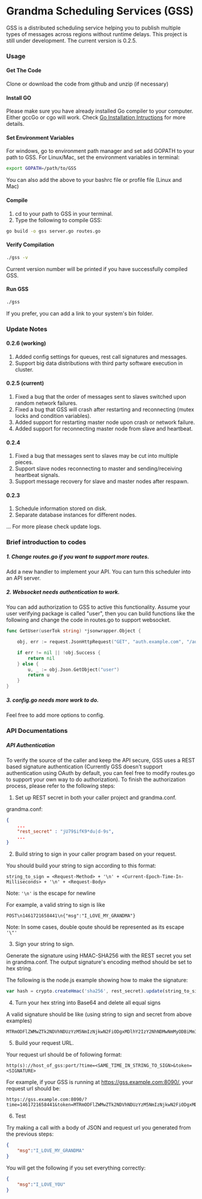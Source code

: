# Grandma Scheduling Services (GSS)

GSS is a distributed scheduling service helping you to publish multiple types of messages across regions without runtime delays. This project is still under development. The current version is 0.2.5.

### Usage

#### Get The Code

Clone or download the code from github and unzip (if necessary)

#### Install GO

Please make sure you have already installed Go compiler to your computer. Either gccGo or cgo will work.
Check [Go Installation Intructions](https://golang.org/doc/install) for more details.

#### Set Environment Variables

For windows, go to environment path manager and set add GOPATH to your path to GSS.
For Linux/Mac, set the environment variables in terminal:
```bash
export GOPATH=/path/to/GSS
```
You can also add the above to your bashrc file or profile file (Linux and Mac)

#### Compile

1. cd to your path to GSS in your terminal.
2. Type the following to compile GSS:
```bash
go build -o gss server.go routes.go
```

#### Verify Compilation

```bash
./gss -v
```
Current version number will be printed if you have successfully compiled GSS.

#### Run GSS

```bash
./gss
```
If you prefer, you can add a link to your system's bin folder.


### Update Notes

#### 0.2.6 (working)

1. Added config settings for queues, rest call signatures and messages.
2. Support big data distributions with third party software execution in cluster.

#### 0.2.5 (current)

1. Fixed a bug that the order of messages sent to slaves switched upon random network failures.
2. Fixed a bug that GSS will crash after restarting and reconnecting (mutex locks and condition variables). 
3. Added support for restarting master node upon crash or network failure.
4. Added support for reconnecting master node from slave and heartbeat.

#### 0.2.4

1. Fixed a bug that messages sent to slaves may be cut into multiple pieces.
2. Support slave nodes reconnecting to master and sending/receiving heartbeat signals.
3. Support message recovery for slave and master nodes after respawn.

#### 0.2.3

1. Schedule information stored on disk.
2. Separate database instances for different nodes.

... For more please check update logs.

### Brief introduction to codes

##### 1. Change routes.go if you want to support more routes. 

Add a new handler to implement your API. You can turn this scheduler into an API server.

##### 2. Websocket needs authentication to work. 

You can add authorization to GSS to active this functionality. Assume your user verifying package is called "user", then you can build functions like the following and change the code in routes.go to support websocket.

```go
func GetUser(userTok string) *jsonwrapper.Object {

	obj, err := request.JsonHttpRequest("GET", "auth.example.com", "/auth/validate", "key="+userTok, "")

	if err != nil || !obj.Success {
		return nil
	} else {
		u, _ := obj.Json.GetObject("user")
		return u
	}
}
```

##### 3. config.go needs more work to do. 

Feel free to add more options to config.

### API Documentations

##### API Authentication

To verify the source of the caller and keep the API secure, GSS uses a REST based signature authentication (Currently GSS doesn't support authentication using OAuth by default, you can feel free to modify routes.go to support your own way to do authorization). To finish the authorization process, please refer to the following steps:

1. Set up REST secret in both your caller project and grandma.conf.

grandma.conf:
```json
{
	...
	"rest_secret" : "jU79$ifK9*du|d-9s",
	...
}
```

2. Build string to sign in your caller program based on your request.

You should build your string to sign according to this format:
```
string_to_sign = <Request-Method> + '\n' + <Current-Epoch-Time-In-Milliseconds> + '\n' + <Request-Body>
```
Note: ```'\n'``` is the escape for newline

For example, a valid string to sign is like
```
POST\n1461721658441\n{"msg":"I_LOVE_MY_GRANDMA"}
```
Note: In some cases, double qoute should be represented as its escape ```'\"'```

3. Sign your string to sign. 

Generate the signature using HMAC-SHA256 with the REST secret you set in grandma.conf. The output signature's encoding method should be set to hex string.

The following is the node.js example showing how to make the signature:
```javascript
var hash = crypto.createHmac('sha256', rest_secret).update(string_to_sign).digest('hex');

```

4. Turn your hex string into Base64 and delete all equal signs

A valid signature should be like (using string to sign and secret from above examples)
```
MTRmODFlZWMwZTk2NDVhNDUzYzM5NmIzNjkwN2FiODgxMDlhY2IzY2NhNDMwNmMyODBiMmI3NjM1NWY2MmVjMg
```

5. Build your request URL.

Your request url should be of following format:
```
http(s)://host_of_gss:port/?time=<SAME_TIME_IN_STRING_TO_SIGN>&token=<SIGNATURE>
```
For example, if your GSS is running at https://gss.example.com:8090/, your request url should be:
```
https://gss.example.com:8090/?time=1461721658441&token=MTRmODFlZWMwZTk2NDVhNDUzYzM5NmIzNjkwN2FiODgxMDlhY2IzY2NhNDMwNmMyODBiMmI3NjM1NWY2MmVjMg
```

6. Test

Try making a call with a body of JSON and request url you generated from the previous steps:
```json
{
	"msg":"I_LOVE_MY_GRANDMA"
}
```
You will get the following if you set everything correctly:
```json
{
	"msg":"I_LOVE_YOU"
}
```
